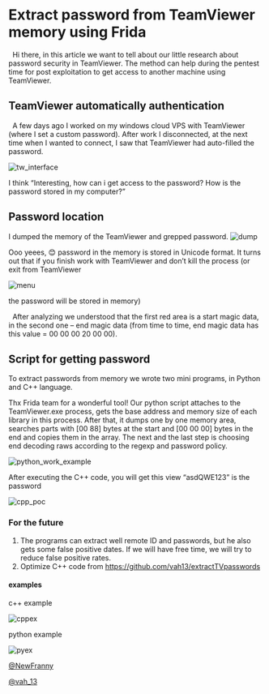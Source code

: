 # Extract password from TeamViewer memory using Frida

&nbsp;&nbsp;Hi there, in this article we want to tell about our little research about password security in TeamViewer. The method can help during the pentest time for post exploitation to get access to another machine using TeamViewer. 

## TeamViewer automatically authentication
&nbsp;&nbsp;A few days ago I worked on my windows cloud VPS with TeamViewer (where I set a custom password). After work I disconnected, at the next time when I wanted to connect, I saw that TeamViewer had auto-filled the password.  

![tw_interface](https://github.com/vah13/extractTVpasswords/blob/master/img/tw_interface.png?raw=true)

I think “Interesting, how can i get access to the password? How is the password stored in my computer?”


## Password location
I dumped the memory of the TeamViewer and grepped password. 
![dump](https://github.com/vah13/extractTVpasswords/blob/master/img/dump.png?raw=true)

Ooo yeees, 😊 password in the memory is stored in Unicode format. It turns out that if you finish work with TeamViewer and don’t kill the process (or exit from TeamViewer

![menu](https://github.com/vah13/extractTVpasswords/blob/master/img/menu.png?raw=true)

the password will be stored in memory) 

&nbsp;&nbsp;After analyzing we understood that the first red area is a start magic data, in the second one – end magic data (from time to time, end magic data has this value = 00 00 00 20 00 00).

## Script for getting password 
To extract passwords from memory we wrote two mini programs, in Python and C++ language.

Thx Frida team for a wonderful tool! Our python script attaches to the TeamViewer.exe process, gets the base address and memory size of each library in this process. After that, it dumps one by one memory area, searches parts with [00 88] bytes at the start and [00 00 00] bytes in the end and copies them in the array. The next and the last step is choosing end decoding raws according to the regexp and password policy.

![python_work_example](https://github.com/vah13/extractTVpasswords/blob/master/img/python_work_example2.png?raw=true)

After executing the C++ code, you will get this view “asdQWE123” is the password

![cpp_poc](https://github.com/vah13/extractTVpasswords/blob/master/img/cpp_poc3.png?raw=true)
 
### For the future
1.	The programs can extract well remote ID and passwords, but he also gets some false positive dates. If we will have free time, we will try to reduce false positive rates. 
2.	Optimize C++ code from https://github.com/vah13/extractTVpasswords

#### examples
c++ example

![cppex](https://github.com/vah13/extractTVpasswords/blob/67359b4d91d9e1ff817ecf476e448e3e8e07099e/img/cpp_work_example.png?raw=true)


python example

![pyex](https://github.com/vah13/extractTVpasswords/blob/master/img/python_work_example2.png?raw=true)


[@NewFranny](https://twitter.com/NewFranny)

[@vah_13](https://twitter.com/vah_13)
